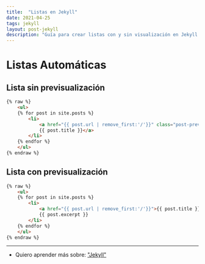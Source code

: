 ```yaml
---
title:  "Listas en Jekyll"
date: 2021-04-25
tags: jekyll
layout: post-jekyll
description: "Guía para crear listas con y sin visualización en Jekyll."
---
```


# Listas Automáticas

## Lista sin previsualización

````html
{% raw %}
    <ul>
    {% for post in site.posts %}
        <li>
            <a href="{{ post.url | remove_first:'/'}}" class="post-preview">
            {{ post.title }}</a>
        </li>
    {% endfor %}
    </ul>
{% endraw %}
````

## Lista con previsualización

````html
{% raw %}
    <ul>
    {% for post in site.posts %}
        <li>
            <a href="{{ post.url | remove_first:'/'}}">{{ post.title }}</a>
            {{ post.excerpt }}
        </li>
    {% endfor %}
    </ul>
{% endraw %}
````

***

- Quiero aprender más sobre: ["Jekyll"](../00/jekyll)
